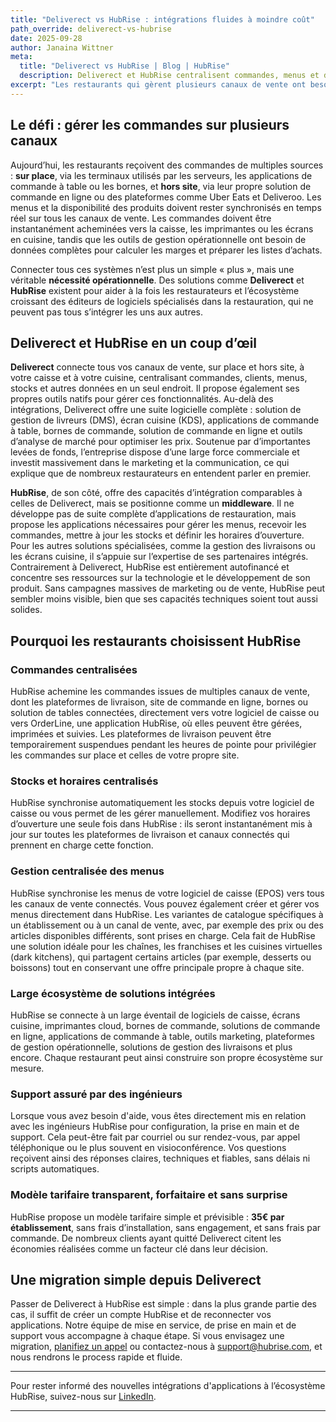 ```yaml
---
title: "Deliverect vs HubRise : intégrations fluides à moindre coût"
path_override: deliverect-vs-hubrise
date: 2025-09-28
author: Janaina Wittner
meta:
  title: "Deliverect vs HubRise | Blog | HubRise"
  description: Deliverect et HubRise centralisent commandes, menus et disponibilités. Deliverect complète son offre avec des applications natives, HubRise avec son écosystème.
excerpt: "Les restaurants qui gèrent plusieurs canaux de vente ont besoin d’intégrations fluides. Deliverect et HubRise centralisent tous deux les commandes, les menus, les stocks et les horaires d’ouverture. Deliverect étend son offre avec ses applications natives, tandis que HubRise se concentre sur les intégrations avec un vaste écosystème de partenaires experts, le tout à un tarif transparent et forfaitaire de 35 € par établissement."
---
```


## Le défi : gérer les commandes sur plusieurs canaux

Aujourd’hui, les restaurants reçoivent des commandes de multiples sources : **sur place**, via les terminaux utilisés par les serveurs, les applications de commande à table ou les bornes, et **hors site**, via leur propre solution de commande en ligne ou des plateformes comme Uber Eats et Deliveroo.
Les menus et la disponibilité des produits doivent rester synchronisés en temps réel sur tous les canaux de vente. Les commandes doivent être instantanément acheminées vers la caisse, les imprimantes ou les écrans en cuisine, tandis que les outils de gestion opérationnelle ont besoin de données complètes pour calculer les marges et préparer les listes d’achats.

Connecter tous ces systèmes n’est plus un simple « plus », mais une véritable **nécessité opérationnelle**. Des solutions comme **Deliverect** et **HubRise** existent pour aider à la fois les restaurateurs et l’écosystème croissant des éditeurs de logiciels spécialisés dans la restauration, qui ne peuvent pas tous s’intégrer les uns aux autres.


## Deliverect et HubRise en un coup d’œil

**Deliverect** connecte tous vos canaux de vente, sur place et hors site, à votre caisse et à votre cuisine, centralisant commandes, clients, menus, stocks et autres données en un seul endroit. Il propose également ses propres outils natifs pour gérer ces fonctionnalités.
Au-delà des intégrations, Deliverect offre une suite logicielle complète : solution de gestion de livreurs (DMS), écran cuisine (KDS), applications de commande à table, bornes de commande, solution de commande en ligne et outils d’analyse de marché pour optimiser les prix.
Soutenue par d’importantes levées de fonds, l’entreprise dispose d’une large force commerciale et investit massivement dans le marketing et la communication, ce qui explique que de nombreux restaurateurs en entendent parler en premier.

**HubRise**, de son côté, offre des capacités d’intégration comparables à celles de Deliverect, mais se positionne comme un **middleware**. Il ne développe pas de suite complète d’applications de restauration, mais propose les applications nécessaires pour gérer les menus, recevoir les commandes, mettre à jour les stocks et définir les horaires d’ouverture. Pour les autres solutions spécialisées, comme la gestion des livraisons ou les écrans cuisine, il s’appuie sur l’expertise de ses partenaires intégrés.
Contrairement à Deliverect, HubRise est entièrement autofinancé et concentre ses ressources sur la technologie et le développement de son produit. Sans campagnes massives de marketing ou de vente, HubRise peut sembler moins visible, bien que ses capacités techniques soient tout aussi solides.

## Pourquoi les restaurants choisissent HubRise

### Commandes centralisées
HubRise achemine les commandes issues de multiples canaux de vente, dont les plateformes de livraison, site de commande en ligne, bornes ou solution de tables connectées, directement vers votre logiciel de caisse ou vers OrderLine, une application HubRise, où elles peuvent être gérées, imprimées et suivies.
Les plateformes de livraison peuvent être temporairement suspendues pendant les heures de pointe pour privilégier les commandes sur place et celles de votre propre site.

### Stocks et horaires centralisés
HubRise synchronise automatiquement les stocks depuis votre logiciel de caisse ou vous permet de les gérer manuellement.
Modifiez vos horaires d’ouverture une seule fois dans HubRise : ils seront instantanément mis à jour sur toutes les plateformes de livraison et canaux connectés qui prennent en charge cette fonction.

### Gestion centralisée des menus
HubRise synchronise les menus de votre logiciel de caisse (EPOS) vers tous les canaux de vente connectés.  Vous pouvez également créer et gérer vos menus directement dans HubRise. Les variantes de catalogue spécifiques à un établissement ou à un canal de vente, avec, par exemple des prix ou des articles disponibles différents, sont prises en charge. Cela fait de HubRise une solution idéale pour les chaînes, les franchises et les cuisines virtuelles (dark kitchens), qui partagent certains articles (par exemple, desserts ou boissons) tout en conservant une offre principale propre à chaque site.

### Large écosystème de solutions intégrées
HubRise se connecte à un large éventail de logiciels de caisse, écrans cuisine, imprimantes cloud, bornes de commande, solutions de commande en ligne, applications de commande à table, outils marketing, plateformes de gestion opérationnelle, solutions de gestion des livraisons et plus encore.
Chaque restaurant peut ainsi construire son propre écosystème sur mesure.

### Support assuré par des ingénieurs
Lorsque vous avez besoin d'aide, vous êtes directement mis en relation avec les ingénieurs HubRise pour configuration, la prise en main et de support. Cela peut-être fait par courriel ou sur rendez-vous, par appel téléphonique ou le plus souvent en visioconférence.
Vos questions reçoivent ainsi des réponses claires, techniques et fiables, sans délais ni scripts automatiques.

### Modèle tarifaire transparent, forfaitaire et sans surprise
HubRise propose un modèle tarifaire simple et prévisible : **35€ par établissement**, sans frais d’installation, sans engagement, et sans frais par commande.
De nombreux clients ayant quitté Deliverect citent les économies réalisées comme un facteur clé dans leur décision.

## Une migration simple depuis Deliverect
Passer de Deliverect à HubRise est simple : dans la plus grande partie des cas, il suffit de créer un compte HubRise et de reconnecter vos applications.
Notre équipe de mise en service, de prise en main et de support vous accompagne à chaque étape. Si vous envisagez une migration, [planifiez un appel](https://calendar.app.google/htwzrZQMbq9pSvaR9)
ou contactez-nous à support@hubrise.com, et nous rendrons le process rapide et fluide.

___

Pour rester informé des nouvelles intégrations d'applications à l’écosystème HubRise, suivez-nous sur [LinkedIn](https://www.linkedin.com/company/hubrise).

___